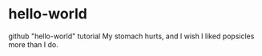# hello-world
github "hello-world" tutorial
My stomach hurts, and I wish I liked popsicles more than I do. 
